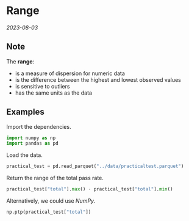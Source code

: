 
# Range

*2023-08-03*

## Note

The **range**:

- is a measure of dispersion for numeric data
- is the difference between the highest and lowest observed values
- is sensitive to outliers
- has the same units as the data

## Examples

Import the dependencies.

```python
import numpy as np
import pandas as pd
```

Load the data.

```python
practical_test = pd.read_parquet("../data/practicaltest.parquet")
```

Return the range of the total pass rate.

```python
practical_test["total"].max() - practical_test["total"].min()
```

Alternatively, we could use *NumPy*.

```python
np.ptp(practical_test["total"])
```
